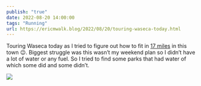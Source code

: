 ```yaml
---
publish: "true"
date: 2022-08-20 14:00:00
tags: "Running"
url: https://ericmwalk.blog/2022/08/20/touring-waseca-today.html
---
```


Touring Waseca today as I tried to figure out how to fit in [17 miles](http://www.strava.com/activities/7670279218) in this town 😉. Biggest struggle was this wasn’t my weekend plan so I didn’t have a lot of water or any fuel. So I tried to find some parks that had water of which some did and some didn’t.

![](https://ericmwalk.blog/uploads/2022/cf051e2e5e.jpg)